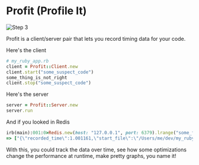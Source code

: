 # Profit (Profile It)

![Step 3](http://thetrichordist.files.wordpress.com/2013/05/gnomes_plan.png)

Profit is a client/server pair that lets you record timing data for your code.

Here's the client
``` ruby
# my_ruby_app.rb
client = Profit::Client.new
client.start("some_suspect_code")
some_thing_is_not_right
client.stop("some_suspect_code")
```

Here's the server
``` ruby
server = Profit::Server.new
server.run
```

And if you looked in Redis
``` ruby
irb(main):001:0>Redis.new(host: "127.0.0.1", port: 6379).lrange("some_foo_measurement", 0, -1)
=> ["{\"recorded_time\":1.001161,\"start_file\":\"/Users/me/dev/my_ruby_app.rb\",\"start_line\":27,\"stop_file\":\"/Users/me/dev/my_ruby_app.rb\",\"stop_line\":27}"]
```

With this, you could track the data over time, see how some optimizations change the performance at runtime, make pretty graphs, you name it!
